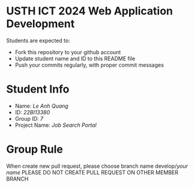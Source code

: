 USTH ICT 2024 Web Application Development
=====================================================

Students are expected to:

* Fork this repository to your github account
* Update student name and ID to this README file
* Push your commits regularly, with proper commit messages

Student Info
=======================
* Name: *Le Anh Quang*
* ID: *22BI13380*
* Group ID: *7*
* Project Name: *Job Search Portal*

Group Rule
=======================
When create new pull request, please choose branch name develop/*your name*
PLEASE DO NOT CREATE PULL REQUEST ON OTHER MEMBER BRANCH
